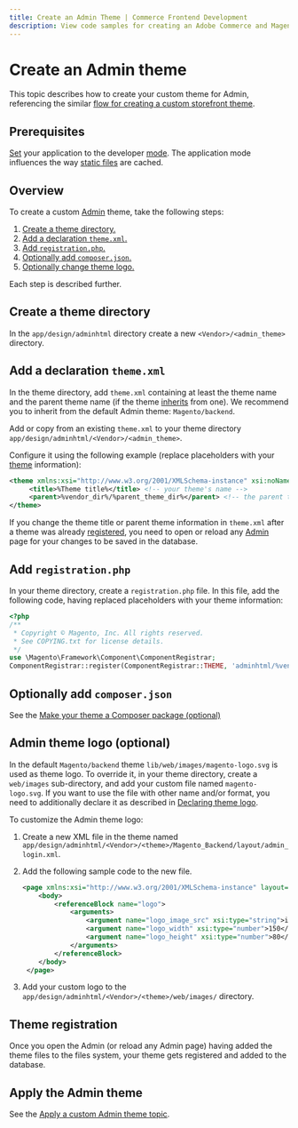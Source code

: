 ```yaml
---
title: Create an Admin Theme | Commerce Frontend Development
description: View code samples for creating an Adobe Commerce and Magento Open Source Admin theme.
---
```

# Create an Admin theme

This topic describes how to create your custom theme for Admin, referencing the similar [flow for creating a custom storefront theme](create-storefront.md).

## Prerequisites

[Set](https://experienceleague.adobe.com/docs/commerce-operations/configuration-guide/cli/set-mode.html) your application to the developer [mode](https://experienceleague.adobe.com/docs/commerce-operations/configuration-guide/setup/application-modes.html). The application mode influences the way [static files](https://glossary.magento.com/static-files) are cached.

## Overview

To create a custom [Admin](https://glossary.magento.com/admin) theme, take the following steps:

1. [Create a theme directory.](#create-a-theme-directory)
1. [Add a declaration `theme.xml`.](#add-a-declaration-themexml)
1. [Add `registration.php`.](#add-registrationphp)
1. [Optionally add `composer.json`.](#optionally-add-composerjson)
1. [Optionally change theme logo.](#admin-theme-logo-optional)

Each step is described further.

## Create a theme directory

In the `app/design/adminhtml` directory create a new `<Vendor>/<admin_theme>` directory.

## Add a declaration `theme.xml`

In the theme directory, add `theme.xml` containing at least the theme name and the parent theme name (if the theme [inherits](inheritance.md) from one). We recommend you to inherit from the default Admin theme: `Magento/backend`.

Add or copy from an existing `theme.xml` to your theme directory `app/design/adminhtml/<Vendor>/<admin_theme>`.

Configure it using the following example (replace placeholders with your [theme](https://glossary.magento.com/theme) information):

```xml
<theme xmlns:xsi="http://www.w3.org/2001/XMLSchema-instance" xsi:noNamespaceSchemaLocation="urn:magento:framework:Config/etc/theme.xsd">
     <title>%Theme title%</title> <!-- your theme's name -->
     <parent>%vendor_dir%/%parent_theme_dir%</parent> <!-- the parent theme. Example: Magento/backend -->
</theme>
```

If you change the theme title or parent theme information in `theme.xml` after a theme was already [registered](#theme-registration), you need to open or reload any [Admin](https://glossary.magento.com/magento-admin) page for your changes to be saved in the database.

## Add `registration.php`

In your theme directory, create a `registration.php` file.
In this file, add the following code, having replaced placeholders with your theme information:

```php
<?php
/**
 * Copyright © Magento, Inc. All rights reserved.
 * See COPYING.txt for license details.
 */
use \Magento\Framework\Component\ComponentRegistrar;
ComponentRegistrar::register(ComponentRegistrar::THEME, 'adminhtml/%vendor_dir/your_theme_dir%', __DIR__); // Example: 'adminhtml/Magento/backend'
```

## Optionally add `composer.json`

See the [Make your theme a Composer package (optional)](create-storefront.md#make-your-theme-a-composer-package)

## Admin theme logo (optional)

In the default `Magento/backend` theme `lib/web/images/magento-logo.svg` is used as theme logo.
To override it, in your theme directory, create a `web/images` sub-directory, and add your custom file named `magento-logo.svg`.
If you want to use the file with other name and/or format, you need to additionally declare it as described in [Declaring theme logo](create-storefront.md#declaring-theme-logo).

To customize the Admin theme logo:

1. Create a new XML file in the theme named `app/design/adminhtml/<Vendor>/<theme>/Magento_Backend/layout/admin_login.xml`.

1. Add the following sample code to the new file.

   ```xml
   <page xmlns:xsi="http://www.w3.org/2001/XMLSchema-instance" layout="admin-login" xsi:noNamespaceSchemaLocation="urn:magento:framework:View/Layout/etc/page_configuration.xsd">
       <body>
           <referenceBlock name="logo">
               <arguments>
                   <argument name="logo_image_src" xsi:type="string">images/custom-logo.svg</argument>
                   <argument name="logo_width" xsi:type="number">150</argument> <!-- Add custom logo width -->
                   <argument name="logo_height" xsi:type="number">80</argument> <!-- Add custom logo height -->
               </arguments>
           </referenceBlock>
       </body>
    </page>
   ```

1. Add your custom logo to the `app/design/adminhtml/<Vendor>/<theme>/web/images/` directory.

## Theme registration

Once you open the Admin (or reload any  Admin page) having added the theme files to the files system, your theme gets registered and added to the database.

## Apply the Admin theme

See the [Apply a custom Admin theme topic](apply-admin.md).
